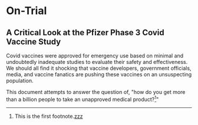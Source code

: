 # On-Trial
## A Critical Look at the Pfizer Phase 3 Covid Vaccine Study

<p>
Covid vaccines were approved for emergency use based on minimal and undoubtedly inadequate studies to evaluate their safety and effectiveness. We should all find it shocking that vaccine developers, government officials, media, and vaccine fanatics are pushing these vaccines on an unsuspecting population.

This document attempts to answer the question of, "how do you get more than a billion people to take an unapproved medical product?<a href="#fn1" class="footnote-ref" id="fnref1"><sup>1</sup></a>"
</p>

<section class="footnotes">
<hr />
<ol>
<li id="fn1"><p>This is the first footnote.<a href="#fnref1" class="footnote-back">zzz</a></p></li>
</ol>
</section>

